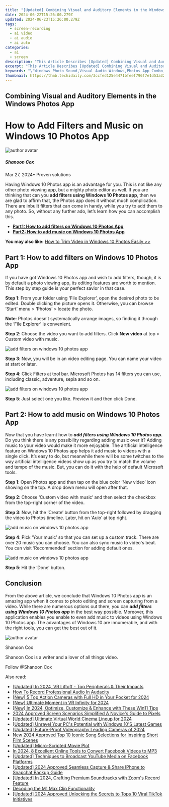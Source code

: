 ```yaml
---
title: "[Updated] Combining Visual and Auditory Elements in the Windows Photos App for 2024"
date: 2024-06-22T15:26:00.279Z
updated: 2024-06-23T15:26:00.279Z
tags: 
  - screen-recording
  - ai video
  - ai audio
  - ai auto
categories: 
  - ai
  - screen
description: "This Article Describes [Updated] Combining Visual and Auditory Elements in the Windows Photos App for 2024"
excerpt: "This Article Describes [Updated] Combining Visual and Auditory Elements in the Windows Photos App for 2024"
keywords: "\"Windows Photo Sound,Visual Audio Windows,Photos App Combo,Multi-Sensory Windows,Audiovisual Windows,Windows Photo Fusion,Auditory Visual Windows\""
thumbnail: https://thmb.techidaily.com/3ccfed125e4471bfeef796f7e1d53a32e1cb3d7aef2eb6fc1425b4243cea5954.jpg
---
```


## Combining Visual and Auditory Elements in the Windows Photos App

# How to Add Filters and Music on Windows 10 Photos App

![author avatar](https://images.wondershare.com/filmora/article-images/shannon-cox.jpg)

##### Shanoon Cox

 Mar 27, 2024• Proven solutions

Having Windows 10 Photos app is an advantage for you. This is not like any other photo viewing app, but a mighty photo editor as well. If you are thinking that can you **add filters using Windows 10 Photos app**, then we are glad to affirm that, the Photos app does it without much complication. There are inbuilt filters that can come in handy, while you try to add them to any photo. So, without any further ado, let’s learn how you can accomplish this.

* [**Part1: How to add filters on Windows 10 Photos App**](#part1)
* [**Part2: How to add music on Windows 10 Photos App**](#part2)

**You may also like:** [How to Trim Video in Windows 10 Photos Easily >>](https://tools.techidaily.com/wondershare/filmora/download/)

## Part 1: How to add filters on Windows 10 Photos App

If you have got Windows 10 Photos app and wish to add filters, though, it is by default a photo viewing app, its editing features are worth to mention. This step by step guide is your perfect savior in that case.

**Step 1**: From your folder using ‘File Explorer’, open the desired photo to be edited. Double clicking the picture opens it. Otherwise, you can browse ‘Start’ menu > ‘Photos’ > locate the photo.

**Note**: Photos doesn’t systematically arrange images, so finding it through the ‘File Explorer’ is convenient.

**Step 2**: Choose the video you want to add filters. Click **New video** at top > Custom video with music.

![add filters on windows 10 photos app](https://images.wondershare.com/filmora/article-images/add-filters.jpg)

**Step 3**: Now, you will be in an video editing page. You can name your video at start or later.

**Step 4**: Click Filters at tool bar. Microsoft Photos has 14 filters you can use, including classic, adventure, sepia and so on.

![add filters on windows 10 photos app](https://images.wondershare.com/filmora/article-images/edit-filters-microsoft-photos.jpg)

**Step 5**: Just select one you like. Preview it and then click Done.

## Part 2: How to add music on Windows 10 Photos App

Now that you have learnt how to **_add filters using Windows 10 Photos app._** Do you think there is any possibility regarding adding music over it? Adding music to your video would make it more enjoyable. The artificial intelligence feature on Windows 10 Photos app helps it add music to videos with a single click. It’s easy to do, but meanwhile there will be some twitches to the way artificial intelligence videos show up as you try to match the volume and tempo of the music. But, you can do it with the help of default Microsoft tools.

**Step 1**: Open Photos app and then tap on the blue color ‘New video’ icon showing on the top. A drop down menu will open after that.

**Step 2**: Choose ‘Custom video with music’ and then select the checkbox from the top-right corner of the video.

**Step 3**: Now, hit the ‘Create’ button from the top-right followed by dragging the video to Photos timeline. Later, hit on ‘Auio’ at top right.

![add music on windows 10 photos app](https://images.wondershare.com/filmora/article-images/add-music-to-video-photos-app.jpg)

**Step 4**: Pick ‘Your music’ so that you can set up a custom track. There are over 20 music you can choose. You can also sync music to video's beat. You can visit ‘Recommended’ section for adding default ones.

![add music on windows 10 photos app](https://images.wondershare.com/filmora/article-images/choose-music-to-video-photos-app.jpg)

**Step 5**: Hit the ‘Done’ button.

## Conclusion

From the above article, we conclude that Windows 10 Photos app is an amazing app when it comes to photo editing and screen capturing from a video. While there are numerous options out there, you can **_add filters using Windows 10 Photos app_** in the best way possible. Moreover, this application enables you enable to even add music to videos using Windows 10 Photos app. The advantages of Windows 10 are innumerable, and with the right tools, you can get the best out of it.

![author avatar](https://images.wondershare.com/filmora/article-images/shannon-cox.jpg)

Shanoon Cox

Shanoon Cox is a writer and a lover of all things video.

Follow @Shanoon Cox


<ins class="adsbygoogle"
     style="display:block"
     data-ad-format="autorelaxed"
     data-ad-client="ca-pub-7571918770474297"
     data-ad-slot="1223367746"></ins>



<ins class="adsbygoogle"
     style="display:block"
     data-ad-client="ca-pub-7571918770474297"
     data-ad-slot="8358498916"
     data-ad-format="auto"
     data-full-width-responsive="true"></ins>


<span class="atpl-alsoreadstyle">Also read:</span>
<div><ul>
<li><a href="https://fox-glue.techidaily.com/updated-in-2024-vr-liftoff-top-peripherals-and-their-impacts/"><u>[Updated] In 2024, VR Liftoff - Top Peripherals & Their Impacts</u></a></li>
<li><a href="https://fox-glue.techidaily.com/how-to-record-professional-audio-in-audacity/"><u>How To Record Professional Audio In Audacity</u></a></li>
<li><a href="https://fox-glue.techidaily.com/new-5-top-action-cameras-with-full-hd-in-your-pocket-for-2024/"><u>[New] 5 Top Action Cameras with Full HD in Your Pocket for 2024</u></a></li>
<li><a href="https://fox-glue.techidaily.com/new-ultimate-moment-in-vr-infinity-for-2024/"><u>[New] Ultimate Moment in VR Infinity for 2024</u></a></li>
<li><a href="https://fox-glue.techidaily.com/new-in-2024-optimize-customize-and-enhance-with-these-win11-tips/"><u>[New] In 2024, Optimize, Customize & Enhance with These Win11 Tips</u></a></li>
<li><a href="https://fox-glue.techidaily.com/2024-approved-screen-scenarios-simplified-a-novices-guide-to-pixels/"><u>2024 Approved  Screen Scenarios Simplified  A Novice's Guide to Pixels</u></a></li>
<li><a href="https://fox-glue.techidaily.com/updated-ultimate-virtual-world-cinema-lineup-for-2024/"><u>[Updated] Ultimate Virtual World Cinema Lineup for 2024</u></a></li>
<li><a href="https://fox-glue.techidaily.com/updated-unravel-your-pcs-potential-with-windows-10s-latest-games/"><u>[Updated] Unravel Your PC's Potential with Windows 10'S Latest Games</u></a></li>
<li><a href="https://fox-boxes.techidaily.com/updated-future-proof-videography-leading-cameras-of-2024/"><u>[Updated] Future-Proof Videography  Leading Cameras of 2024</u></a></li>
<li><a href="https://voice-adjusting.techidaily.com/new-2024-approved-top-10-iconic-song-selections-for-inspiring-short-film-scenes/"><u>New 2024 Approved Top 10 Iconic Song Selections for Inspiring Short Film Scenes</u></a></li>
<li><a href="https://extra-skills.techidaily.com/updated-micro-scripted-movie-plot/"><u>[Updated] Micro-Scripted Movie Plot</u></a></li>
<li><a href="https://ai-vdieo-software.techidaily.com/in-2024-8-excellent-online-tools-to-convert-facebook-videos-to-mp3/"><u>In 2024, 8 Excellent Online Tools to Convert Facebook Videos to MP3</u></a></li>
<li><a href="https://facebook-clips.techidaily.com/updated-techniques-to-broadcast-youtube-media-on-facebook-platforms/"><u>[Updated] Techniques to Broadcast YouTube Media on Facebook Platforms</u></a></li>
<li><a href="https://snapchat-videos.techidaily.com/updated-2024-approved-seamless-capture-and-share-iphone-to-snapchat-backup-guide/"><u>[Updated] 2024 Approved  Seamless Capture & Share  IPhone to Snapchat Backup Guide</u></a></li>
<li><a href="https://screen-recording.techidaily.com/updated-in-2024-crafting-premium-soundtracks-with-zooms-record-feature/"><u>[Updated] In 2024, Crafting Premium Soundtracks with Zoom's Record Feature</u></a></li>
<li><a href="https://extra-tips.techidaily.com/decoding-the-m1-max-clip-functionality/"><u>Decoding the M1 Max Clip Functionality</u></a></li>
<li><a href="https://tiktok-video-recordings.techidaily.com/updated-2024-approved-unlocking-the-secrets-to-tops-10-viral-tiktok-initiatives/"><u>[Updated] 2024 Approved  Unlocking the Secrets to Tops 10 Viral TikTok Initiatives</u></a></li>
</ul></div>
